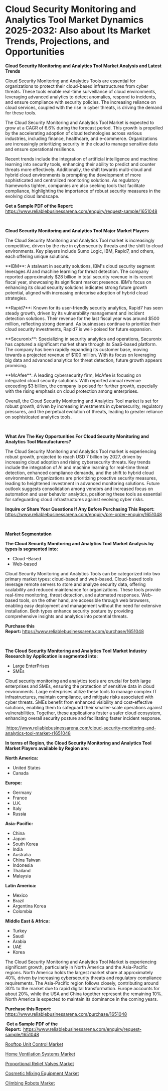 <p><h1>Cloud Security Monitoring and Analytics Tool Market Dynamics 2025-2032: Also about Its Market Trends, Projections, and Opportunities</h1></p><p><strong>Cloud Security Monitoring and Analytics Tool Market Analysis and Latest Trends</strong></p>
<p><p>Cloud Security Monitoring and Analytics Tools are essential for organizations to protect their cloud-based infrastructures from cyber threats. These tools enable real-time surveillance of cloud environments, leveraging advanced analytics to detect anomalies, respond to incidents, and ensure compliance with security policies. The increasing reliance on cloud services, coupled with the rise in cyber threats, is driving the demand for these tools.</p><p>The Cloud Security Monitoring and Analytics Tool Market is expected to grow at a CAGR of 6.6% during the forecast period. This growth is propelled by the accelerating adoption of cloud technologies across various industries, including finance, healthcare, and e-commerce. Organizations are increasingly prioritizing security in the cloud to manage sensitive data and ensure operational resilience.</p><p>Recent trends include the integration of artificial intelligence and machine learning into security tools, enhancing their ability to predict and counter threats more effectively. Additionally, the shift towards multi-cloud and hybrid cloud environments is prompting the development of more sophisticated and centralized monitoring solutions. As regulatory frameworks tighten, companies are also seeking tools that facilitate compliance, highlighting the importance of robust security measures in the evolving cloud landscape.</p></p>
<p><strong>Get a Sample PDF of the Report:&nbsp;</strong> <a href="https://www.reliablebusinessarena.com/enquiry/request-sample/1651048?utm_campaign=3254&utm_medium=2&utm_source=Github&utm_content=ia&utm_term=23032025&utm_id=cloud-security-monitoring-and-analytics-tool">https://www.reliablebusinessarena.com/enquiry/request-sample/1651048</a></p>
<p>&nbsp;</p>
<p><strong>Cloud Security Monitoring and Analytics Tool Major Market Players</strong></p>
<p><p>The Cloud Security Monitoring and Analytics Tool market is increasingly competitive, driven by the rise in cybersecurity threats and the shift to cloud environments. Key players include Sumo Logic, IBM, Rapid7, and others, each offering unique solutions.</p><p>**IBM**: A stalwart in security solutions, IBM's cloud security segment leverages AI and machine learning for threat detection. The company reported approximately $28 billion in total security revenue in its recent fiscal year, showcasing its significant market presence. IBM’s focus on enhancing its cloud security solutions indicates strong future growth potential, aligned with increasing enterprise adoption of hybrid cloud strategies.</p><p>**Rapid7**: Known for its user-friendly security analytics, Rapid7 has seen steady growth, driven by its vulnerability management and incident detection solutions. Their revenue for the last fiscal year was around $500 million, reflecting strong demand. As businesses continue to prioritize their cloud security investments, Rapid7 is well-poised for future expansion.</p><p>**Securonix**: Specializing in security analytics and operations, Securonix has captured a significant market share through its SaaS-based platform. The company has been rapidly expanding its customer base, moving towards a projected revenue of $100 million. With its focus on leveraging big data and advanced analytics for threat detection, future growth appears promising.</p><p>**McAfee**: A leading cybersecurity firm, McAfee is focusing on integrated cloud security solutions. With reported annual revenue exceeding $3 billion, the company is poised for further growth, especially with the rising emphasis on cloud protection among enterprises.</p><p>Overall, the Cloud Security Monitoring and Analytics Tool market is set for robust growth, driven by increasing investments in cybersecurity, regulatory pressures, and the perpetual evolution of threats, leading to greater reliance on sophisticated analytics tools.</p></p>
<p>&nbsp;</p>
<p><strong>What Are The Key Opportunities For Cloud Security Monitoring and Analytics Tool Manufacturers?</strong></p>
<p><p>The Cloud Security Monitoring and Analytics Tool market is experiencing robust growth, projected to reach USD 7 billion by 2027, driven by increasing cloud adoption and rising cybersecurity threats. Key trends include the integration of AI and machine learning for real-time threat detection, enhanced compliance demands, and the shift to hybrid cloud environments. Organizations are prioritizing proactive security measures, leading to heightened investment in advanced monitoring solutions. Future outlook suggests consolidation among vendors and increased focus on automation and user behavior analytics, positioning these tools as essential for safeguarding cloud infrastructures against evolving cyber risks.</p></p>
<p><strong>Inquire or Share Your Questions If Any Before Purchasing This Report:</strong> <a href="https://www.reliablebusinessarena.com/enquiry/pre-order-enquiry/1651048?utm_campaign=3254&utm_medium=2&utm_source=Github&utm_content=ia&utm_term=23032025&utm_id=cloud-security-monitoring-and-analytics-tool">https://www.reliablebusinessarena.com/enquiry/pre-order-enquiry/1651048</a></p>
<p>&nbsp;</p>
<p><strong>Market Segmentation</strong></p>
<p><strong>The Cloud Security Monitoring and Analytics Tool Market Analysis by types is segmented into:</strong></p>
<p><ul><li>Cloud -Based</li><li>Web-based</li></ul></p>
<p><p>Cloud Security Monitoring and Analytics Tools can be categorized into two primary market types: cloud-based and web-based. Cloud-based tools leverage remote servers to store and analyze security data, offering scalability and reduced maintenance for organizations. These tools provide real-time monitoring, threat detection, and automated responses. Web-based tools, on the other hand, are accessible through web browsers, enabling easy deployment and management without the need for extensive installation. Both types enhance security posture by providing comprehensive insights and analytics into potential threats.</p></p>
<p><strong>Purchase this Report:&nbsp;</strong><a href="https://www.reliablebusinessarena.com/purchase/1651048?utm_campaign=3254&utm_medium=2&utm_source=Github&utm_content=ia&utm_term=23032025&utm_id=cloud-security-monitoring-and-analytics-tool">https://www.reliablebusinessarena.com/purchase/1651048</a></p>
<p>&nbsp;</p>
<p><strong>The Cloud Security Monitoring and Analytics Tool Market Industry Research by Application is segmented into:</strong></p>
<p><ul><li>Large EnterPrises</li><li>SMEs</li></ul></p>
<p><p>Cloud security monitoring and analytics tools are crucial for both large enterprises and SMEs, ensuring the protection of sensitive data in cloud environments. Large enterprises utilize these tools to manage complex IT infrastructures, maintain compliance, and mitigate risks associated with cyber threats. SMEs benefit from enhanced visibility and cost-effective solutions, enabling them to safeguard their smaller-scale operations against vulnerabilities. Together, these applications foster a safer cloud ecosystem, enhancing overall security posture and facilitating faster incident response.</p></p>
<p><a href="https://www.reliablebusinessarena.com/cloud-security-monitoring-and-analytics-tool-market-r1651048?utm_campaign=3254&utm_medium=2&utm_source=Github&utm_content=ia&utm_term=23032025&utm_id=cloud-security-monitoring-and-analytics-tool">&nbsp;https://www.reliablebusinessarena.com/cloud-security-monitoring-and-analytics-tool-market-r1651048</a></p>
<p><strong>In terms of Region, the Cloud Security Monitoring and Analytics Tool Market Players available by Region are:</strong></p>
<p>
    <p> <strong> North America: </strong>
        <ul>
            <li>United States</li>
            <li>Canada</li>
        </ul>
        </p> 
    <p> <strong> Europe: </strong>
        <ul>
            <li>Germany</li>
            <li>France</li>
            <li>U.K.</li>
            <li>Italy</li>
            <li>Russia</li>
        </ul>
        </p> 
    <p> <strong> Asia-Pacific: </strong>
        <ul>
            <li>China</li>
            <li>Japan</li>
            <li>South Korea</li>
            <li>India</li>
            <li>Australia</li>
            <li>China Taiwan</li>
            <li>Indonesia</li>
            <li>Thailand</li>
            <li>Malaysia</li>
        </ul>
        </p> 
    <p> <strong> Latin America: </strong>
        <ul>
            <li>Mexico</li>
            <li>Brazil</li>
            <li>Argentina Korea</li>
            <li>Colombia</li>
        </ul>
        </p> 
    <p> <strong> Middle East & Africa: </strong>
        <ul>
            <li>Turkey</li>
            <li>Saudi</li>
            <li>Arabia</li>
            <li>UAE</li>
            <li>Korea</li>
        </ul>
    </p>
    </p>
<p><p>The Cloud Security Monitoring and Analytics Tool Market is experiencing significant growth, particularly in North America and the Asia-Pacific regions. North America holds the largest market share at approximately 40%, driven by increasing cybersecurity threats and regulatory compliance requirements. The Asia-Pacific region follows closely, contributing around 30% to the market due to rapid digital transformation. Europe accounts for about 20%, while the USA and China together represent the remaining 10%. North America is expected to maintain its dominance in the coming years.</p></p>
<p><strong>Purchase this Report: </strong><a href="https://www.reliablebusinessarena.com/purchase/1651048?utm_campaign=3254&utm_medium=2&utm_source=Github&utm_content=ia&utm_term=23032025&utm_id=cloud-security-monitoring-and-analytics-tool">https://www.reliablebusinessarena.com/purchase/1651048</a></p>
<p>&nbsp;<strong>Get a Sample PDF of the Report:&nbsp;&nbsp;</strong><a href="https://www.reliablebusinessarena.com/enquiry/request-sample/1651048?utm_campaign=3254&utm_medium=2&utm_source=Github&utm_content=ia&utm_term=23032025&utm_id=cloud-security-monitoring-and-analytics-tool">https://www.reliablebusinessarena.com/enquiry/request-sample/1651048</a></p>
<p><strong></strong></p>
<p><p><a href="https://www.linkedin.com/pulse/key-insights-forecast-rooftop-unit-control-market-2025-2032-plele?utm_campaign=3254&utm_medium=2&utm_source=Github&utm_content=ia&utm_term=23032025&utm_id=cloud-security-monitoring-and-analytics-tool">Rooftop Unit Control Market</a></p><p><a href="https://www.linkedin.com/pulse/key-metrics-home-ventilation-systems-market-report-size-sytpe?utm_campaign=3254&utm_medium=2&utm_source=Github&utm_content=ia&utm_term=23032025&utm_id=cloud-security-monitoring-and-analytics-tool">Home Ventilation Systems Market</a></p><p><a href="https://www.linkedin.com/pulse/detailed-report-proportional-relief-valves-market-value-z5yge?utm_campaign=3254&utm_medium=2&utm_source=Github&utm_content=ia&utm_term=23032025&utm_id=cloud-security-monitoring-and-analytics-tool">Proportional Relief Valves Market</a></p><p><a href="https://www.linkedin.com/pulse/insights-cosmetic-mixing-equipment-market-analysis-growth-mn0ze?utm_campaign=3254&utm_medium=2&utm_source=Github&utm_content=ia&utm_term=23032025&utm_id=cloud-security-monitoring-and-analytics-tool">Cosmetic Mixing Equipment Market</a></p><p><a href="https://www.linkedin.com/pulse/climbing-robots-market-size-growth-145-cagr-from-2025-xbfke?utm_campaign=3254&utm_medium=2&utm_source=Github&utm_content=ia&utm_term=23032025&utm_id=cloud-security-monitoring-and-analytics-tool">Climbing Robots Market</a></p></p>